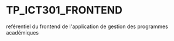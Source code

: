 # TP_ICT301_FRONTEND
reférentiel du frontend de l'application de gestion des programmes académiques
